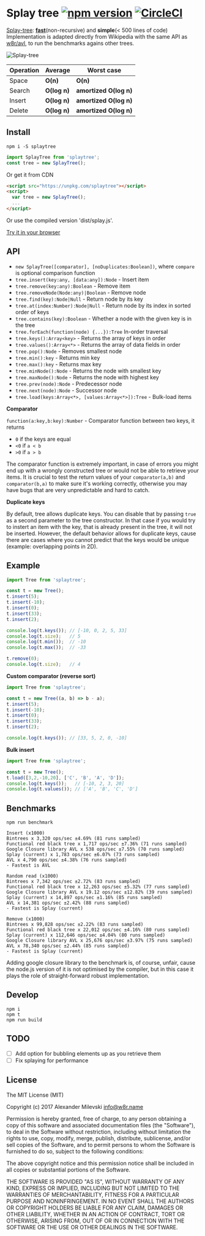 # Splay tree [![npm version](https://badge.fury.io/js/splaytree.svg)](https://badge.fury.io/js/splaytree) [![CircleCI](https://circleci.com/gh/w8r/splay-tree.svg?style=svg)](https://circleci.com/gh/w8r/splay-tree)

[Splay-tree](https://en.wikipedia.org/wiki/Splay_tree): **[fast](#benchmarks)**(non-recursive) and **simple**(< 500 lines of code)
Implementation is adapted directly from Wikipedia with the same API as [w8r/avl](https://github.com/w8r/avl), to run the benchmarks agains other trees.

![Splay-tree](https://i.stack.imgur.com/CNSAZ.png)

| Operation     | Average       | Worst case             |
| ------------- | ------------- | ---------------------- |
| Space         | **O(n)**      | **O(n)**               |
| Search        | **O(log n)**  | **amortized O(log n)** |
| Insert        | **O(log n)**  | **amortized O(log n)** |
| Delete        | **O(log n)**  | **amortized O(log n)** |


## Install

```shell
npm i -S splaytree
```

```js
import SplayTree from 'splaytree';
const tree = new SplayTree();
```

Or get it from CDN
```html
<script src="https://unpkg.com/splaytree"></script>
<script>
  var tree = new SplayTree();
  ...
</script>
```
Or use the compiled version 'dist/splay.js'.

[Try it in your browser](https://npm.runkit.com/splaytree)

## API

* `new SplayTree([comparator], [noDuplicates:Boolean])`, where `compare` is optional comparison function
* `tree.insert(key:any, [data:any]):Node` - Insert item
* `tree.remove(key:any):Boolean` - Remove item
* `tree.removeNode(Node:any)|Boolean` - Remove node
* `tree.find(key):Node|Null` - Return node by its key
* `tree.at(index:Number):Node|Null` - Return node by its index in sorted order of keys
* `tree.contains(key):Boolean` - Whether a node with the given key is in the tree
* `tree.forEach(function(node) {...}):Tree` In-order traversal
* `tree.keys():Array<key>` - Returns the array of keys in order
* `tree.values():Array<*>` - Returns the array of data fields in order
* `tree.pop():Node` - Removes smallest node
* `tree.min():key` - Returns min key
* `tree.max():key` - Returns max key
* `tree.minNode():Node` - Returns the node with smallest key
* `tree.maxNode():Node` - Returns the node with highest key
* `tree.prev(node):Node` - Predecessor node
* `tree.next(node):Node` - Successor node
* `tree.load(keys:Array<*>, [values:Array<*>]):Tree` - Bulk-load items

**Comparator**

`function(a:key,b:key):Number` - Comparator function between two keys, it returns
 * `0` if the keys are equal
 * `<0` if `a < b`
 * `>0` if `a > b`

 The comparator function is extremely important, in case of errors you might end
 up with a wrongly constructed tree or would not be able to retrieve your items.
 It is crucial to test the return values of your `comparator(a,b)` and `comparator(b,a)`
 to make sure it's working correctly, otherwise you may have bugs that are very
 unpredictable and hard to catch.

 **Duplicate keys**

 By default, tree allows duplicate keys. You can disable that by passing `true`
 as a second parameter to the tree constructor. In that case if you would try to
 instert an item with the key, that is already present in the tree, it will not
 be inserted.
 However, the default behavior allows for duplicate keys, cause there are cases
 where you cannot predict that the keys would be unique (example: overlapping
 points in 2D).

## Example

```js
import Tree from 'splaytree';

const t = new Tree();
t.insert(5);
t.insert(-10);
t.insert(0);
t.insert(33);
t.insert(2);

console.log(t.keys()); // [-10, 0, 2, 5, 33]
console.log(t.size);   // 5
console.log(t.min());  // -10
console.log(t.max());  // -33

t.remove(0);
console.log(t.size);   // 4
```

**Custom comparator (reverse sort)**

```js
import Tree from 'splaytree';

const t = new Tree((a, b) => b - a);
t.insert(5);
t.insert(-10);
t.insert(0);
t.insert(33);
t.insert(2);

console.log(t.keys()); // [33, 5, 2, 0, -10]
```

**Bulk insert**

```js
import Tree from 'splaytree';

const t = new Tree();
t.load([3,2,-10,20], ['C', 'B', 'A', 'D']);
console.log(t.keys());   // [-10, 2, 3, 20]
console.log(t.values()); // ['A', 'B', 'C', 'D']
```

## Benchmarks

```shell
npm run benchmark
```

```
Insert (x1000)
Bintrees x 3,320 ops/sec ±4.69% (81 runs sampled)
Functional red black tree x 1,717 ops/sec ±7.36% (71 runs sampled)
Google Closure library AVL x 538 ops/sec ±7.55% (70 runs sampled)
Splay (current) x 1,783 ops/sec ±6.07% (73 runs sampled)
AVL x 4,790 ops/sec ±4.38% (76 runs sampled)
- Fastest is AVL

Random read (x1000)
Bintrees x 7,342 ops/sec ±2.72% (83 runs sampled)
Functional red black tree x 12,263 ops/sec ±5.32% (77 runs sampled)
Google Closure library AVL x 19.12 ops/sec ±12.82% (39 runs sampled)
Splay (current) x 14,897 ops/sec ±1.16% (85 runs sampled)
AVL x 14,381 ops/sec ±2.42% (88 runs sampled)
- Fastest is Splay (current)

Remove (x1000)
Bintrees x 99,828 ops/sec ±2.22% (83 runs sampled)
Functional red black tree x 22,012 ops/sec ±4.16% (80 runs sampled)
Splay (current) x 112,646 ops/sec ±4.04% (80 runs sampled)
Google Closure library AVL x 25,676 ops/sec ±3.97% (75 runs sampled)
AVL x 78,340 ops/sec ±2.44% (85 runs sampled)
- Fastest is Splay (current)
```

Adding google closure library to the benchmark is, of course, unfair, cause the
node.js version of it is not optimised by the compiler, but in this case it
plays the role of straight-forward robust implementation.

## Develop

```shell
npm i
npm t
npm run build
```

## TODO

- [ ] Add option for bubbling elements up as you retrieve them
- [ ] Fix splaying for performance

## License

The MIT License (MIT)

Copyright (c) 2017 Alexander Milevski <info@w8r.name>

Permission is hereby granted, free of charge, to any person obtaining a copy of
this software and associated documentation files (the "Software"), to deal in
the Software without restriction, including without limitation the rights to
use, copy, modify, merge, publish, distribute, sublicense, and/or sell copies of
the Software, and to permit persons to whom the Software is furnished to do so,
subject to the following conditions:

The above copyright notice and this permission notice shall be included in all
copies or substantial portions of the Software.

THE SOFTWARE IS PROVIDED "AS IS", WITHOUT WARRANTY OF ANY KIND, EXPRESS OR
IMPLIED, INCLUDING BUT NOT LIMITED TO THE WARRANTIES OF MERCHANTABILITY, FITNESS
FOR A PARTICULAR PURPOSE AND NONINFRINGEMENT. IN NO EVENT SHALL THE AUTHORS OR
COPYRIGHT HOLDERS BE LIABLE FOR ANY CLAIM, DAMAGES OR OTHER LIABILITY, WHETHER
IN AN ACTION OF CONTRACT, TORT OR OTHERWISE, ARISING FROM, OUT OF OR IN
CONNECTION WITH THE SOFTWARE OR THE USE OR OTHER DEALINGS IN THE SOFTWARE.

